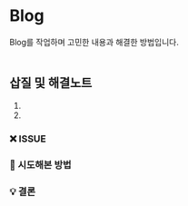 # Blog

Blog를 작업하며 고민한 내용과 해결한 방법입니다.<br/><br/>

## 삽질 및 해결노트

1.
2.

### ❌ ISSUE

### 🧐 시도해본 방법

### 💡 결론
